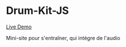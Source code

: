 # Drum-Kit-JS

[Live Demo](https://j-codepro.github.io/drum-kit-js/)

Mini-site pour s'entraîner, qui intègre de l'audio
